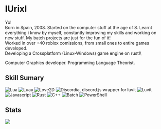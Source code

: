 # IUrixl
Yo!\
Born in Spain, 2008. Started on the computer stuff at the age of 8. Learnt everything i know by myself, constantly improving my skills and working on new stuff. My batch projects are just for the fun of it!\
Worked in over +40 roblox comissions, from small ones to entire games developed.\
Developing a Crossplatform (Linux-Windows) game engine on rust!\

Computer Graphics developer.
Programming Language Theorist.

## Skill Sumary
![Lua](https://img.shields.io/badge/Lua-044a63?style=for-the-badge&logo=Lua&logoColor=blue)
![Luau](https://img.shields.io/badge/Luau-044a63?style=for-the-badge&logo=Roblox&logoColor=blue)
![Love2D](https://img.shields.io/badge/Love2d-99058a?style=for-the-badge&logo=Love2&logoColor=blue)
![Discordia, discord.js wrapper for luvit](https://img.shields.io/badge/Discordia-blue?style=for-the-badge&logo=discord&logoColor=white)
![Luvit](https://img.shields.io/badge/Luvit-blue?style=for-the-badge&logo=lua&logoColor=white)
![Javascript](https://img.shields.io/badge/Javascript-yellow?style=for-the-badge&logo=javascript&logoColor=white)
![Rust](https://img.shields.io/badge/Rust-red?style=for-the-badge&logo=Rust&logoColor=white)
![C++](https://img.shields.io/badge/C++-blue?style=for-the-badge&logo=cplusplus&logoColor=white)
![Batch](https://img.shields.io/badge/Batch-%23000000.svg?style=for-the-badge&logo=GNUBash&logoColor=white)
![PowerShell](https://img.shields.io/badge/PowerShell-%235391FE.svg?style=for-the-badge&logo=powershell&logoColor=white) 

## Stats
![](https://github-readme-stats.vercel.app/api?username=IUrixl&&show_icons=true&title_color=ffffff&icon_color=bb2acf&text_color=daf7dc&bg_color=151515)
<!--
**IUrixl/IUrixl** is a ✨ _special_ ✨ repository because its `README.md` (this file) appears on your GitHub profile.

Here are some ideas to get you started:

- 🔭 I’m currently working on ...
- 🌱 I’m currently learning ...
- 👯 I’m looking to collaborate on ...
- 🤔 I’m looking for help with ...
- 💬 Ask me about ...
- 📫 How to reach me: ...
- 😄 Pronouns: ...
- ⚡ Fun fact: ...
-->

